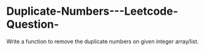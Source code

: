 # Duplicate-Numbers---Leetcode-Question-
Write a function to remove the duplicate numbers on given integer array/list.
